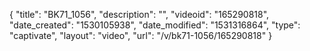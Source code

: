 {
    "title": "BK71_1056",
    "description": "",
    "videoid": "165290818",
    "date_created": "1530105938",
    "date_modified": "1531316864",
    "type": "captivate",
    "layout": "video",
    "url": "\/v\/bk71-1056\/165290818"
}